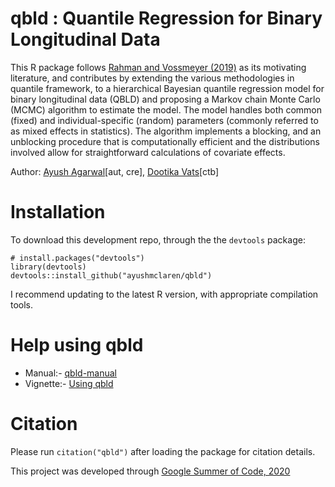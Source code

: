 # qbld : Quantile Regression for Binary Longitudinal Data
This R package follows [Rahman and Vossmeyer (2019)](https://arxiv.org/abs/1909.05560) as its motivating literature, and contributes by extending the various methodologies in quantile framework, to a hierarchical Bayesian quantile regression model for binary longitudinal data (QBLD) and proposing a Markov chain Monte Carlo (MCMC) algorithm to estimate the model. 
The model handles both common (fixed) and individual-specific (random) parameters (commonly referred to as mixed effects in statistics). The algorithm implements a blocking, and an unblocking procedure that is computationally efficient and the distributions involved allow for straightforward calculations of covariate effects.

Author: [Ayush Agarwal](https://www.linkedin.com/in/ayushmclaren/)\[aut, cre\], [Dootika Vats](http://home.iitk.ac.in/~dootika/)\[ctb\]

# Installation
To download this development repo,  through the the `devtools` package:

```{r}
# install.packages("devtools")
library(devtools)
devtools::install_github("ayushmclaren/qbld")
```
I recommend updating to the latest R version, with appropriate compilation tools.

# Help using qbld
* Manual:- [qbld-manual](https://github.com/ayushmclaren/ExplainIt/blob/master/qbld-manual.pdf)
* Vignette:- [Using qbld](https://github.com/ayushmclaren/ExplainIt/blob/master/Using%20qbld.pdf)

# Citation
Please run `citation("qbld")` after loading the package for citation details.

This project was developed through [Google Summer of Code, 2020](https://summerofcode.withgoogle.com/projects/#6628115486343168)
